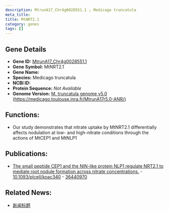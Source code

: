 ```yaml
---
description: MtrunA17_Chr4g0028551.1 ; Medicago truncatula
meta_title:
title: MtNRT2.1
category: genes
tags: []
---
```


## Gene Details
- **Gene ID:**	[MtrunA17_Chr4g0028551.1](https://www.maizegdb.org/gene_center/gene/MtrunA17_Chr4g0028551.1)
- **Gene Symbol:** MtNRT2.1
- **Gene Name:** 
- **Species:** Medicago truncatula
- **NCBI ID:** [  ]()
- **Protein Sequence:** *Not Available*
- **Genome Version:** [M. truncatula genome v5.0 (https://medicago.toulouse.inra.fr/MtrunA17r5.0-ANR/)]()

## Functions:
   - Our study demonstrates that nitrate uptake by MtNRT2.1 differentially affects nodulation at low- and high-nitrate conditions through the actions of MtCEP1 and MtNLP1

## Publications:
   - [The small peptide CEP1 and the NIN-like protein NLP1 regulate NRT2.1 to mediate root nodule formation across nitrate concentrations.]( https://academic.oup.com/plcell/article/35/2/776/6849547?login=true ) - [10.1093/plcell/koac340]( https://academic.oup.com/plcell/article/35/2/776/6849547?login=true ) - [36440970](https://pubmed.ncbi.nlm.nih.gov/36440970/)

## Related News:
   - [新闻标题](https://mp.weixin.qq.com/s?__biz=Mzg3MDEwNDEyMg==&mid=2247548859&idx=5&sn=c182f291ac9d3de82f696cce2f74ff89&chksm=93b8ae5183ffde17c28688f4b8760295634ed43966fca94a1675e1137ddd16c4901a993796fb&scene=27#wechat_redirect)
